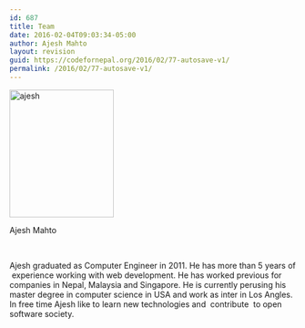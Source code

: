 ```yaml
---
id: 687
title: Team
date: 2016-02-04T09:03:34-05:00
author: Ajesh Mahto
layout: revision
guid: https://codefornepal.org/2016/02/77-autosave-v1/
permalink: /2016/02/77-autosave-v1/
---
```

<div id="attachment_686" style="width: 193px" class="wp-caption alignnone">
  <a href="https://codefornepal.org/wp-content/uploads/2016/02/ajesh.jpg" rel="attachment wp-att-686"><img aria-describedby="caption-attachment-686" class="size-full wp-image-686" src="https://codefornepal.org/wp-content/uploads/2016/02/ajesh.jpg" alt="ajesh" width="183" height="224" /></a>
  
  <p id="caption-attachment-686" class="wp-caption-text">
    Ajesh Mahto
  </p>
</div>

&nbsp;

Ajesh graduated as Computer Engineer in 2011. He has more than 5 years of  experience working with web development. He has worked previous for companies in Nepal, Malaysia and Singapore. He is currently perusing his master degree in computer science in USA and work as inter in Los Angles. In free time Ajesh like to learn new technologies and  contribute  to open software society.